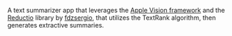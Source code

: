 A text summarizer app that leverages the [Apple Vision framework](https://developer.apple.com/documentation/vision) and the [Reductio](https://github.com/fdzsergio/Reductio) library by [fdzsergio](https://github.com/fdzsergio), that utilizes the TextRank algorithm, then generates extractive summaries.
